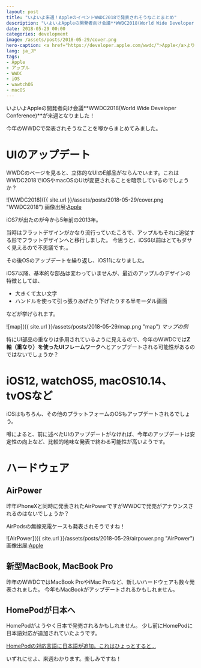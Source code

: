 ```yaml
---
layout: post
title: "いよいよ来週！AppleのイベントWWDC2018で発表されそうなことまとめ"
description: "いよいよAppleの開発者向け会議**WWDC2018(World Wide Developer Conference)**が来週となりました！今年のWWDCで発表されそうなことを噂からまとめてみました。"
date: 2018-05-29 00:00
categories: development
image: /assets/posts/2018-05-29/cover.png
hero-caption: <a href="https://developer.apple.com/wwdc/">Apple</a>よりスクリーンショット
lang: ja_JP
tags:
- Apple
- アップル
- WWDC
- iOS
- wawtchOS
- macOS
---
```


いよいよAppleの開発者向け会議**WWDC2018(World Wide Developer Conference)**が来週となりました！

今年のWWDCで発表されそうなことを噂からまとめてみました。

# UIのアップデート

WWDCのページを見ると、立体的なUIのE部品がならんでいます。これはWWDC2018でiOSやmacOSのUIが変更されることを暗示しているのでしょうか？

![WWDC2018]({{ site.url }}/assets/posts/2018-05-29/cover.png "WWDC2018")
画像出展:[Apple](https://developer.apple.com/wwdc/)

iOS7が出たのが今から5年前の2013年。

当時はフラットデザインがかなり流行っていたころで、アップルもそれに追従する形でフラットデザインへと移行しました。
今思うと、iOS6以前はとてもダサく見えるので不思議です。。

その後OSのアップデートを繰り返し、iOS11になりました。

iOS7以降、基本的な部品は変わっていませんが、最近のアップルのデザインの特徴としては、

- 大きくて太い文字
- ハンドルを使って引っ張りあげたり下げたりする半モーダル画面

などが挙げられます。

![map]({{ site.url }}/assets/posts/2018-05-29/map.png "map")
*マップの例*

特にUI部品の重なりは多用されているように見えるので、今年のWWDCでは**Z軸（重なり）を使ったUIフレームワーク**へとアップデートされる可能性があるのではないでしょうか？


# iOS12, watchOS5, macOS10.14、tvOSなど

iOSはもちろん、その他のプラットフォームのOSもアップデートされるでしょう。

噂によると、前に述べたUIのアップデートがなければ、今年のアップデートは安定性の向上など、比較的地味な発表で終わる可能性が高いようです。

# ハードウェア

## AirPower

昨年iPhoneXと同時に発表されたAirPowerですがWWDCで発売がアナウンスされるのはないでしょうか？

AirPodsの無線充電ケースも発表されそうですね！

![AirPower]({{ site.url }}/assets/posts/2018-05-29/airpower.png "AirPower")
画像出展:[Apple](https://www.apple.com/jp/iphone-x/)

## 新型MacBook, MacBook Pro

昨年のWWDCではMacBook ProやiMac Proなど、新しいハードウェアも数々発表されました。
今年もMacBookがアップデートされるかもしれません。


## HomePodが日本へ

HomePodがようやく日本で発売されるかもしれません。
少し前にHomePodに日本語対応が追加されていたようです。

[HomePodの対応言語に日本語が追加。これはひょっとすると…](https://www.gizmodo.jp/2018/05/homepod-japanese-language.html)


いずれにせよ、来週わかります。楽しみですね！